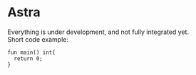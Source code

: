 # Astra
Everything is under development, and not fully integrated yet.  
Short code example:
```
fun main() int{
  return 0;
}
```
